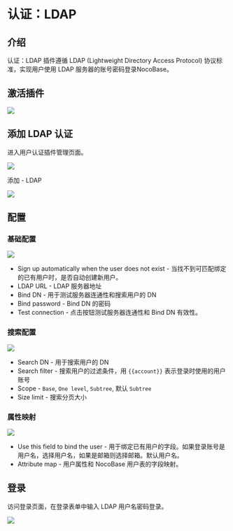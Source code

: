 # 认证：LDAP

## 介绍

认证：LDAP 插件遵循 LDAP (Lightweight Directory Access Protocol) 协议标准，实现用户使用 LDAP 服务器的账号密码登录NocoBase。

## 激活插件

<img src="https://nocobase-docs.oss-cn-beijing.aliyuncs.com/202405101600789.png"/>

## 添加 LDAP 认证

进入用户认证插件管理页面。

<img src="https://nocobase-docs.oss-cn-beijing.aliyuncs.com/202405101601510.png"/>

添加 - LDAP

<img src="https://nocobase-docs.oss-cn-beijing.aliyuncs.com/202405101602104.png"/>

## 配置

### 基础配置

<img src="https://nocobase-docs.oss-cn-beijing.aliyuncs.com/202405101605728.png"/>

- Sign up automatically when the user does not exist - 当找不到可匹配绑定的已有用户时，是否自动创建新用户。
- LDAP URL - LDAP 服务器地址
- Bind DN - 用于测试服务器连通性和搜索用户的 DN
- Bind password - Bind DN 的密码
- Test connection - 点击按钮测试服务器连通性和 Bind DN 有效性。

### 搜索配置

<img src="https://nocobase-docs.oss-cn-beijing.aliyuncs.com/202405101609984.png"/>

- Search DN - 用于搜索用户的 DN
- Search filter - 搜索用户的过滤条件，用 `{{account}}` 表示登录时使用的用户账号
- Scope - `Base`, `One level`, `Subtree`, 默认 `Subtree`
- Size limit - 搜索分页大小

### 属性映射

<img src="https://nocobase-docs.oss-cn-beijing.aliyuncs.com/202405101612814.png"/>

- Use this field to bind the user - 用于绑定已有用户的字段。如果登录账号是用户名，选择用户名，如果是邮箱则选择邮箱。默认用户名。
- Attribute map - 用户属性和 NocoBase 用户表的字段映射。

## 登录

访问登录页面，在登录表单中输入 LDAP 用户名密码登录。

<img src="https://nocobase-docs.oss-cn-beijing.aliyuncs.com/202405101614300.png"/>
